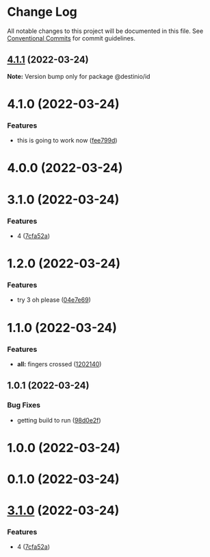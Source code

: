 # Change Log

All notable changes to this project will be documented in this file.
See [Conventional Commits](https://conventionalcommits.org) for commit guidelines.

## [4.1.1](https://github.com/destinio/destin/compare/@destinio/id@4.1.0...@destinio/id@4.1.1) (2022-03-24)

**Note:** Version bump only for package @destinio/id





# 4.1.0 (2022-03-24)


### Features

* this is going to work now ([fee799d](https://github.com/destinio/destin/commit/fee799d61fe47f06086956eea897daa1d54c0473))



# 4.0.0 (2022-03-24)



# 3.1.0 (2022-03-24)


### Features

* 4 ([7cfa52a](https://github.com/destinio/destin/commit/7cfa52a88d09d908cd4ac1086509ab6ae9b02e6b))



# 1.2.0 (2022-03-24)


### Features

* try 3 oh please ([04e7e69](https://github.com/destinio/destin/commit/04e7e691f3edb5bb0af4b547886a2833e5ba74f4))



# 1.1.0 (2022-03-24)


### Features

* **all:** fingers crossed ([1202140](https://github.com/destinio/destin/commit/120214054b6c13b3ac8f622ee38e1d457a04efd1))



## 1.0.1 (2022-03-24)


### Bug Fixes

* getting build to run ([98d0e2f](https://github.com/destinio/destin/commit/98d0e2f346d70a7ce8a32491d2d6b6fba783b0c6))



# 1.0.0 (2022-03-24)



# 0.1.0 (2022-03-24)





# [3.1.0](https://github.com/destinio/destin/compare/v1.2.0...v3.1.0) (2022-03-24)


### Features

* 4 ([7cfa52a](https://github.com/destinio/destin/commit/7cfa52a88d09d908cd4ac1086509ab6ae9b02e6b))
